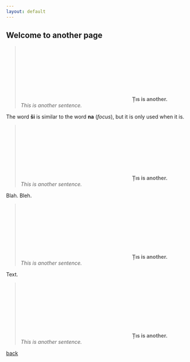 ```yaml
---
layout: default
---
```


## Welcome to another page

> <svg data-src="/assets/images/e.svg"></svg>
> **Țıs is another.**\
> _This is another sentence._

The word **ši** is similar to the word **na** (_focus_), but it is only used when it is.

> <svg data-src="/assets/images/e.svg"></svg>
> **Țıs is another.**\
> _This is another sentence._

Blah. Bleh.

> <svg data-src="/assets/images/f.svg"></svg>
> **Țıs is another.**\
> _This is another sentence._

Text.

> <svg data-src="/assets/images/g.svg"></svg>
> **Țıs is another.**\
> _This is another sentence._

[back](./)
